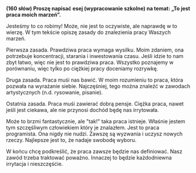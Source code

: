 **(160 słów) Proszę napisać esej (wypracowanie szkolne) na temat: „To jest praca moich marzeń”.**

Jesteśmy to co robimy!
Może, nie jest to oczywiste, ale naprawdę w to wierzę.
W tym tekście opiszę zasady do znalezienia pracy Waszych marzeń.

Pierwsza zasada.
Prawdziwa praca wymaga wysilku.
Moim zdaniem, ona potrzebuje koncentracji, starania i inwestowania czasu.
Jeśli idzie to nam zbyt łatwo, więc nie jest to prawdziwa praca.
Wszystko poznajemy w porównaniu, więc tylko po ciężkiej pracy doceniamy rozrywkę.

Druga zasada.
Praca muśi nas bawić.
W moim rozumieniu to praca, która pozwała na wyrażanie siebie.
Najczęśniej, tego można znaleźć w zawodach artystycznych (n.d. rysowanie, pisanie).

Ostatnia zasada.
Praca muśi zawierać dobrą pensje.
Ciężka praca, nawet jeśli jest ciekawa, ale nie przynosi dochód będę nas irrytowała.

Może to brzmi fantastycznie, ale "tak!" taka praca istnieje.
Właśnie jestem tym szczęśliwym człowiekiem który je znalazłem.
Jest to praca programista.
Ona nigdy nie nudzi.
Zawszę są wyzwania i uczysz nowych rzeczy.
Najlepsze jest to, że nadaje swobodę wyboru.

W końcu chcę podkreślić, że praca zawsze będzie nas definiować.
Nasz zawód trzeba traktować poważno.
Innaczej to będzie każdodniewna irrytacja i nieszczęśćie.
